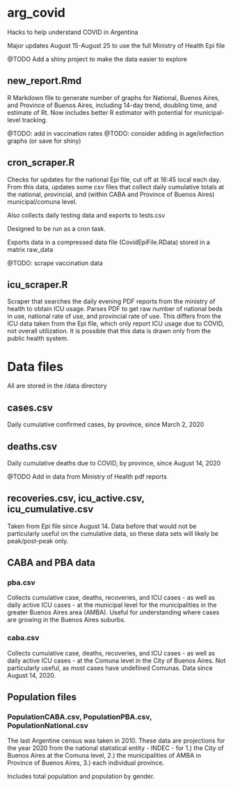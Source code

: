 # arg_covid
 Hacks to help understand COVID in Argentina

 Major updates August 15-August 25 to use the full Ministry of Health Epi file

@TODO Add a shiny project to make the data easier to explore

## new_report.Rmd
R Markdown file to generate number of graphs for National, Buenos Aires, and Province of Buenos Aires, including 14-day trend, doubling time, and estimate of Rt.  Now includes better R estimator with potential for municipal-level tracking.

@TODO: add in vaccination rates
@TODO: consider adding in age/infection graphs (or save for shiny)

## cron_scraper.R
Checks for updates for the national Epi file, cut off at 16:45 local each day. From this data, updates some csv files that collect daily cumulative totals at the national, provincial, and (within CABA and Province of Buenos Aires) municipal/comuna level.

Also collects daily testing data and exports to tests.csv

Designed to be run as a cron task.

Exports data in a compressed data file (CovidEpiFile.RData) stored in a matrix raw_data

@TODO: scrape vaccination data

## icu_scraper.R
Scraper that searches the daily evening PDF reports from the ministry of health to obtain ICU usage.  Parses PDF to get raw number of national beds in use, national rate of use, and provincial rate of use. This differs from the ICU data taken from the Epi file, which only report ICU usage due to COVID, not overall utilization. It is possible that this data is drawn only from the public health system.

# Data files

All are stored in the /data directory

## cases.csv

Daily cumulative confirmed cases, by province, since March 2, 2020

## deaths.csv

Daily cumulative deaths due to COVID, by province, since August 14, 2020 

@TODO Add in data from Ministry of Health pdf reports

## recoveries.csv, icu_active.csv, icu_cumulative.csv

Taken from Epi file since August 14.  Data before that would not be particularly useful on the cumulative data, so these data sets will likely be peak/post-peak only.

## CABA and PBA data

### pba.csv
Collects cumulative case, deaths, recoveries, and ICU cases - as well as daily active ICU cases - at the municipal level for the municipalities in the greater Buenos Aires area (AMBA).  Useful for understanding where cases are growing in the Buenos Aires suburbs. 

### caba.csv

Collects cumulative case, deaths, recoveries, and ICU cases - as well as daily active ICU cases - at the Comuna level in the City of Buenos Aires.  Not particularly useful, as most cases have undefined Comunas.  Data since August 14, 2020.

## Population files

### PopulationCABA.csv, PopulationPBA.csv, PopulationNational.csv

The last Argentine census was taken in 2010.  These data are projections for the year 2020 from the national statistical entity - INDEC - for 1.) the City of Buenos Aires at the Comuna level, 2.) the municipalities of AMBA in Province of Buenos Aires, 3.) each individual province.  

Includes total population and population by gender.



